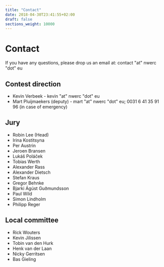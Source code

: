```yaml
---
title: "Contact"
date: 2018-04-30T23:41:55+02:00
draft: false
sections_weight: 10000
---
```


# Contact
If you have any questions, please drop us an email at: contact "at" nwerc "dot" eu

## Contest direction
- Kevin Verbeek - kevin "at" nwerc "dot" eu
- Mart Pluijmaekers (deputy)  - mart "at" nwerc "dot" eu; 0031 6 41 35 91 96 (in case of emergency)

## Jury
- Robin Lee (Head)
- Irina Kostitsyna
- Per Austrin
- Jeroen Bransen
- Lukáš Poláček
- Tobias Werth
- Alexander Rass
- Alexander Dietsch
- Stefan Kraus
- Gregor Behnke
- Bjarki Ágúst Guðmundsson
- Paul Wild
- Simon Lindholm
- Philipp Reger




## Local committee
- Rick Wouters
- Kevin Jilissen
- Tobin van den Hurk
- Henk van der Laan
- Nicky Gerritsen
- Bas Gieling
